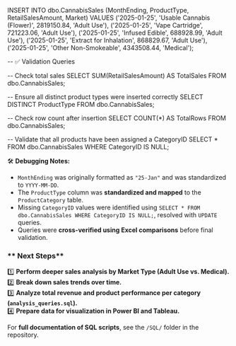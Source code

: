 INSERT INTO dbo.CannabisSales (MonthEnding, ProductType, RetailSalesAmount, Market)
VALUES
('2025-01-25', 'Usable Cannabis (Flower)', 2819150.84, 'Adult Use'),
('2025-01-25', 'Vape Cartridge', 721223.06, 'Adult Use'),
('2025-01-25', 'Infused Edible', 688928.99, 'Adult Use'),
('2025-01-25', 'Extract for Inhalation', 868829.67, 'Adult Use'),
('2025-01-25', 'Other Non-Smokeable', 4343508.44, 'Medical');

-- ✅ Validation Queries

--  Check total sales
SELECT SUM(RetailSalesAmount) AS TotalSales FROM dbo.CannabisSales;

--  Ensure all distinct product types were inserted correctly
SELECT DISTINCT ProductType FROM dbo.CannabisSales;

--  Check row count after insertion
SELECT COUNT(*) AS TotalRows FROM dbo.CannabisSales;

--  Validate that all products have been assigned a CategoryID
SELECT * FROM dbo.CannabisSales WHERE CategoryID IS NULL;

🛠 **Debugging Notes:**
- `MonthEnding` was originally formatted as `"25-Jan"` and was standardized to `YYYY-MM-DD`.
- The `ProductType` column was **standardized and mapped** to the `ProductCategory` table.
- Missing `CategoryID` values were identified using `SELECT * FROM dbo.CannabisSales WHERE CategoryID IS NULL;`, resolved with `UPDATE` queries.
- Queries were **cross-verified using Excel comparisons** before final validation.

### ** Next Steps**
1️⃣ **Perform deeper sales analysis by Market Type (Adult Use vs. Medical).**  
2️⃣ **Break down sales trends over time.**  
3️⃣ **Analyze total revenue and product performance per category (`analysis_queries.sql`).**  
4️⃣ **Prepare data for visualization in Power BI and Tableau.**  

For **full documentation of SQL scripts**, see the `/SQL/` folder in the repository.

